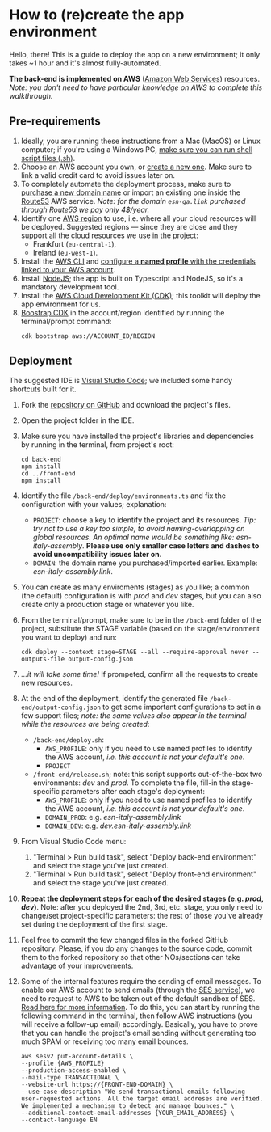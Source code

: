 # How to (re)create the app environment

Hello, there! This is a guide to deploy the app on a new environment; it only takes ~1 hour and it's almost fully-automated.

**The back-end is implemented on AWS** ([Amazon Web Services](https://aws.amazon.com/)) resources. _Note: you don't need to have particular knowledge on AWS to complete this walkthrough._

## Pre-requirements

1. Ideally, you are running these instructions from a Mac (MacOS) or Linux computer; if you're using a Windows PC, [make sure you can run shell script files (.sh)](https://superuser.com/questions/120045/how-to-execute-sh-file-on-windows).
1. Choose an AWS account you own, or [create a new one](https://aws.amazon.com/getting-started/). Make sure to link a valid credit card to avoid issues later on.
1. To completely automate the deployment process, make sure to [purchase a new domain name](https://docs.aws.amazon.com/Route53/latest/DeveloperGuide/domain-register.html) or import an existing one inside the [Route53](https://aws.amazon.com/route53) AWS service. _Note: for the domain `esn-ga.link` purchased through Route53 we pay only 4$/year._
1. Identify one [AWS region](https://aws.amazon.com/about-aws/global-infrastructure/regions_az/) to use, i.e. where all your cloud resources will be deployed. Suggested regions — since they are close and they support all the cloud resources we use in the project:
   - Frankfurt (`eu-central-1`),
   - Ireland (`eu-west-1`).
1. Install the [AWS CLI](https://docs.aws.amazon.com/cli/latest/userguide/cli-chap-welcome.html) and [configure a **named profile** with the credentials linked to your AWS account](https://docs.aws.amazon.com/cli/latest/userguide/cli-configure-files.html).
1. Install [NodeJS](https://nodejs.org/en/); the app is built on Typescript and NodeJS, so it's a mandatory development tool.
1. Install the [AWS Cloud Development Kit (CDK)](https://docs.aws.amazon.com/cdk/v2/guide/getting_started.html); this toolkit will deploy the app environment for us.
1. [Boostrap CDK](https://docs.aws.amazon.com/cdk/v2/guide/bootstrapping.html) in the account/region identified by running the terminal/prompt command:
   ```
   cdk bootstrap aws://ACCOUNT_ID/REGION
   ```

## Deployment

The suggested IDE is [Visual Studio Code](https://code.visualstudio.com/); we included some handy shortcuts built for it.

1. Fork the [repository on GitHub](https://github.com/uatisdeproblem/esn-assembly) and download the project's files.
1. Open the project folder in the IDE.
1. Make sure you have installed the project's libraries and dependencies by running in the terminal, from project's root:
   ```
   cd back-end
   npm install
   cd ../front-end
   npm install
   ```
1. Identify the file `/back-end/deploy/environments.ts` and fix the configuration with your values; explanation:
   - `PROJECT`: choose a key to identify the project and its resources. _Tip: try not to use a key too simple, to avoid naming-overlapping on global resources. An optimal name would be something like: esn-italy-assembly_. **Please use only smaller case letters and dashes to avoid uncompatibility issues later on.**
   - `DOMAIN`: the domain name you purchased/imported earlier. Example: _esn-italy-assembly.link_.
1. You can create as many enviroments (stages) as you like; a common (the default) configuration is with _prod_ and _dev_ stages, but you can also create only a production stage or whatever you like.
1. From the terminal/prompt, make sure to be in the `/back-end` folder of the project, substitute the STAGE variable (based on the stage/environment you want to deploy) and run:
   ```
   cdk deploy --context stage=STAGE --all --require-approval never --outputs-file output-config.json
   ```
1. _...it will take some time!_ If prompeted, confirm all the requests to create new resources.
1. At the end of the deployment, identify the generated file `/back-end/output-config.json` to get some important configurations to set in a few support files; _note: the same values also appear in the terminal while the resources are being created_:

   - `/back-end/deploy.sh`:
     - `AWS_PROFILE`: only if you need to use named profiles to identify the AWS account, _i.e. this account is not your default's one_.
     - `PROJECT`
   - `/front-end/release.sh`; note: this script supports out-of-the-box two environments: _dev_ and _prod_. To complete the file, fill-in the stage-specific parameters after each stage's deployment:
     - `AWS_PROFILE`: only if you need to use named profiles to identify the AWS account, _i.e. this account is not your default's one_.
     - `DOMAIN_PROD`: e.g. _esn-italy-assembly.link_
     - `DOMAIN_DEV`: e.g. _dev.esn-italy-assembly.link_

1. From Visual Studio Code menu:
   1. "Terminal > Run build task", select "Deploy back-end environment" and select the stage you've just created.
   1. "Terminal > Run build task", select "Deploy front-end environment" and select the stage you've just created.
1. **Repeat the deployment steps for each of the desired stages (e.g. _prod_, _dev_)**. Note: after you deployed the 2nd, 3rd, etc. stage, you only need to change/set project-specific parameters: the rest of those you've already set during the deployment of the first stage.
1. Feel free to commit the few changed files in the forked GitHub repository. Please, if you do any changes to the source code, commit them to the forked repository so that other NOs/sections can take advantage of your improvements.
1. Some of the internal features require the sending of email messages. To enable our AWS account to send emails (through the [SES service](https://aws.amazon.com/ses/)), we need to request to AWS to be taken out of the default sandbox of SES. [Read here for more information](https://docs.aws.amazon.com/ses/latest/dg/request-production-access.html). To do this, you can start by running the following command in the terminal, then follow AWS instructions (you will receive a follow-up email) accordingly. Basically, you have to prove that you can handle the project's email sending without generating too much SPAM or receiving too many email bounces.

   ```
   aws sesv2 put-account-details \
   --profile {AWS_PROFILE}
   --production-access-enabled \
   --mail-type TRANSACTIONAL \
   --website-url https://{FRONT-END-DOMAIN} \
   --use-case-description "We send transactional emails following user-requested actions. All the target email addreses are verified. We implemented a mechanism to detect and manage bounces." \
   --additional-contact-email-addresses {YOUR_EMAIL_ADDRESS} \
   --contact-language EN
   ```
